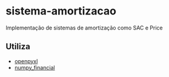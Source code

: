 # sistema-amortizacao
Implementação de sistemas de amortização como SAC e Price

## Utiliza
- [openpyxl](https://pypi.org/project/openpyxl/)
- [numpy_financial](https://pypi.org/project/numpy-financial/)
